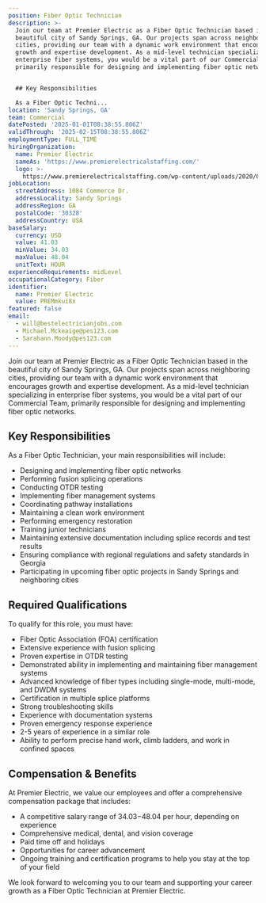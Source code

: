 ```yaml
---
position: Fiber Optic Technician
description: >-
  Join our team at Premier Electric as a Fiber Optic Technician based in the
  beautiful city of Sandy Springs, GA. Our projects span across neighboring
  cities, providing our team with a dynamic work environment that encourages
  growth and expertise development. As a mid-level technician specializing in
  enterprise fiber systems, you would be a vital part of our Commercial Team,
  primarily responsible for designing and implementing fiber optic networks. 


  ## Key Responsibilities

  As a Fiber Optic Techni...
location: 'Sandy Springs, GA'
team: Commercial
datePosted: '2025-01-01T08:38:55.806Z'
validThrough: '2025-02-15T08:38:55.806Z'
employmentType: FULL_TIME
hiringOrganization:
  name: Premier Electric
  sameAs: 'https://www.premierelectricalstaffing.com/'
  logo: >-
    https://www.premierelectricalstaffing.com/wp-content/uploads/2020/05/Premier-Electrical-Staffing-logo.png
jobLocation:
  streetAddress: 1084 Commerce Dr.
  addressLocality: Sandy Springs
  addressRegion: GA
  postalCode: '30328'
  addressCountry: USA
baseSalary:
  currency: USD
  value: 41.03
  minValue: 34.03
  maxValue: 48.04
  unitText: HOUR
experienceRequirements: midLevel
occupationalCategory: Fiber
identifier:
  name: Premier Electric
  value: PREMmkui8x
featured: false
email:
  - will@bestelectricianjobs.com
  - Michael.Mckeaige@pes123.com
  - Sarahann.Moody@pes123.com
---
```




Join our team at Premier Electric as a Fiber Optic Technician based in the beautiful city of Sandy Springs, GA. Our projects span across neighboring cities, providing our team with a dynamic work environment that encourages growth and expertise development. As a mid-level technician specializing in enterprise fiber systems, you would be a vital part of our Commercial Team, primarily responsible for designing and implementing fiber optic networks. 

## Key Responsibilities
As a Fiber Optic Technician, your main responsibilities will include:

- Designing and implementing fiber optic networks
- Performing fusion splicing operations
- Conducting OTDR testing
- Implementing fiber management systems
- Coordinating pathway installations
- Maintaining a clean work environment
- Performing emergency restoration
- Training junior technicians
- Maintaining extensive documentation including splice records and test results
- Ensuring compliance with regional regulations and safety standards in Georgia
- Participating in upcoming fiber optic projects in Sandy Springs and neighboring cities

## Required Qualifications
To qualify for this role, you must have:

- Fiber Optic Association (FOA) certification
- Extensive experience with fusion splicing
- Proven expertise in OTDR testing
- Demonstrated ability in implementing and maintaining fiber management systems
- Advanced knowledge of fiber types including single-mode, multi-mode, and DWDM systems
- Certification in multiple splice platforms
- Strong troubleshooting skills
- Experience with documentation systems
- Proven emergency response experience
- 2-5 years of experience in a similar role
- Ability to perform precise hand work, climb ladders, and work in confined spaces

## Compensation & Benefits
At Premier Electric, we value our employees and offer a comprehensive compensation package that includes:

- A competitive salary range of $34.03-$48.04 per hour, depending on experience
- Comprehensive medical, dental, and vision coverage
- Paid time off and holidays
- Opportunities for career advancement
- Ongoing training and certification programs to help you stay at the top of your field

We look forward to welcoming you to our team and supporting your career growth as a Fiber Optic Technician at Premier Electric.
